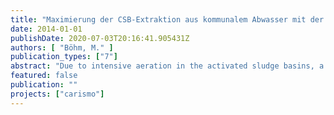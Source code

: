 ```yaml
---
title: "Maximierung der CSB-Extraktion aus kommunalem Abwasser mit der Prozesskombination MBBR, Koagulation, Flockung und Filtration"
date: 2014-01-01
publishDate: 2020-07-03T20:16:41.905431Z
authors: [ "Böhm, M." ]
publication_types: ["7"]
abstract: "Due to intensive aeration in the activated sludge basins, a significant part of the organic matter in the wastewater often expressed as chemical oxygen demand (COD) is mineralized to the greenhouse gas CO2. Therefore the organic content in municipal wastewater is yet a widely untapped source of renewable energy. The Carismo project vision is to reduce the specific energy demand with a new treatment scheme based on a low energy microsieve separation process and at the same time, increase the specific energy recovery with an advanced separation of the organic fraction which is valorized in a digester. Therefore two treatment schemes were evaluated at lab scale and pilot scale with real wastewater. The raw wastewater contained a high COD concentration of 1000 mg/l. The first scheme treated the raw wastewater with a coagulation and flocculation step before a microsieve separation with a drum filter at 100 µm. The second scheme was similar to the first one with an additional MBBR (Moving Bed Biofilm Reactor) installed upstream the coagulation tank. The specific goal of the microsieve process was to increase the organic carbon extraction rate in scheme 1 to 60–80 %. The Pilot trial results showed an average COD extraction of 73–81 %. The average suspended solids (SS) removal was > 95 %. The soluble phosphorus removal was between 15 % and 70 % depending on the coagulant type and dose. With 20 mg Al/l, the effluent phosphorous concentration was around 2 mg/l. The MBBR upstream increased the COD transfer in the sludge by 3–8 %, but simultaneously the mineralization decreased the yield for the biogas process. This and the additional energy consumption of the aeration speaks against the separation process with an upstream MBBR."
featured: false
publication: ""
projects: ["carismo"]
---
```



